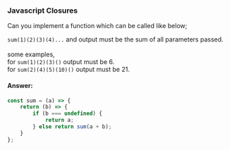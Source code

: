 ### Javascript Closures

Can you implement a function which can be called like below;

`sum(1)(2)(3)(4)...` and output must be the sum of all parameters passed.<br /><br />
some examples,<br />
for `sum(1)(2)(3)()` output must be 6.<br />
for `sum(2)(4)(5)(10)()` output must be 21.<br />

#### Answer:
```javascript
const sum = (a) => {
    return (b) => {
        if (b === undefined) {
            return a;
        } else return sum(a + b);
    }
};
```
